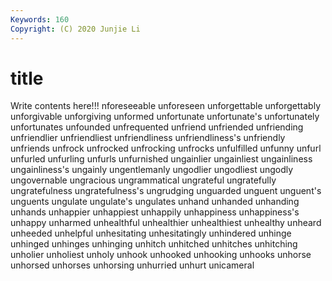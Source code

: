 ```yaml
---
Keywords: 160
Copyright: (C) 2020 Junjie Li
---
```


# title

Write contents here!!!
nforeseeable
unforeseen 
unforgettable 
unforgettably 
unforgivable 
unforgiving 
unformed 
unfortunate 
unfortunate's 
unfortunately 
unfortunates
unfounded 
unfrequented 
unfriend 
unfriended 
unfriending 
unfriendlier 
unfriendliest 
unfriendliness 
unfriendliness's 
unfriendly
unfriends 
unfrock 
unfrocked 
unfrocking 
unfrocks 
unfulfilled 
unfunny 
unfurl 
unfurled 
unfurling
unfurls 
unfurnished 
ungainlier 
ungainliest 
ungainliness 
ungainliness's 
ungainly 
ungentlemanly 
ungodlier 
ungodliest
ungodly 
ungovernable 
ungracious 
ungrammatical 
ungrateful 
ungratefully 
ungratefulness 
ungratefulness's 
ungrudging 
unguarded
unguent 
unguent's 
unguents 
ungulate 
ungulate's 
ungulates 
unhand 
unhanded 
unhanding 
unhands
unhappier 
unhappiest 
unhappily 
unhappiness 
unhappiness's 
unhappy 
unharmed 
unhealthful 
unhealthier 
unhealthiest
unhealthy 
unheard 
unheeded 
unhelpful 
unhesitating 
unhesitatingly 
unhindered 
unhinge 
unhinged 
unhinges
unhinging 
unhitch 
unhitched 
unhitches 
unhitching 
unholier 
unholiest 
unholy 
unhook 
unhooked
unhooking 
unhooks 
unhorse 
unhorsed 
unhorses 
unhorsing 
unhurried 
unhurt 
unicameral 
